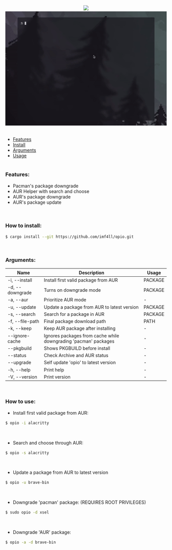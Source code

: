 <div align="center">
  <img src="https://dinopixel.com/preload/0620/minecraft-poppy.png" width="128" />

  <img src="./assets/showcase.gif" />
</div>

<br/>

- [Features](#features) <br/>
- [Install](#how-to-install) <br/>
- [Arguments](#arguments) <br/>
- [Usage](#how-to-use) <br/><br/>

### Features:
- Pacman's package downgrade
- AUR Helper with search and choose
- AUR's package downgrade
- AUR's package update

<br/>

### How to install:
```sh
$ cargo install --git https://github.com/imf4ll/opio.git
```

<br/>

### Arguments:
| Name | Description | Usage |
|------|-------------|-------|
| -i, --install | Install first valid package from AUR | PACKAGE |
| -d, --downgrade | Turns on downgrade mode | PACKAGE |
| -a, --aur | Prioritize AUR mode | - |
| -u, --update | Update a package from AUR to latest version | PACKAGE |
| -s, --search | Search for a package in AUR | PACKAGE |
| -f, --file-path | Final package download path | PATH |
| -k, --keep | Keep AUR package after installing | - |
| --ignore-cache | Ignores packages from cache while downgrading 'pacman' packages | - |
| --pkgbuild | Shows PKGBUILD before install | - |
| --status | Check Archive and AUR status | - |
| --upgrade | Self update 'opio' to latest version | - |
| -h, --help | Print help | - |
| -V, --version | Print version | - |

<br/>

### How to use:
- Install first valid package from AUR:
```sh
$ opio -i alacritty
```

<br/>

- Search and choose through AUR:
```sh
$ opio -s alacritty
```

<br/>

- Update a package from AUR to latest version
```sh
$ opio -u brave-bin
```

<br/>

- Downgrade 'pacman' package: (REQUIRES ROOT PRIVILEGES)
```sh
$ sudo opio -d xsel
```

<br/>

- Downgrade 'AUR' package:
```sh
$ opio -a -d brave-bin
```

<br/>
